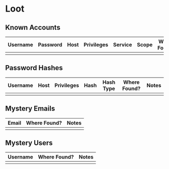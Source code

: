 # Loot

## Known Accounts

| Username | Password | Host | Privileges | Service | Scope | Where Found? | Notes |
| ---- | ---- | ---- | ---- | ---- | ---- | ---- | ---- |
|  |  |  |  |  |  |  |  |

## Password Hashes

| Username | Host | Privileges | Hash | Hash Type | Where Found? | Notes |
| ---- | ---- | ---- | ---- | ---- | ---- | ---- |
|  |  |  |  |  |  |  |

## Mystery Emails

|Email|Where Found?|Notes|
|---|---|---|
|||

## Mystery Users

| Username | Where Found? | Notes |
| ---- | ---- | ---- |
|  |  |  |
